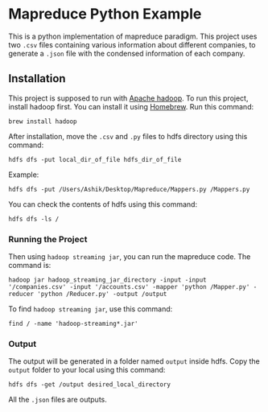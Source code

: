 # Mapreduce Python Example
This is a python implementation of mapreduce paradigm. This project uses two `.csv` files containing various information about different companies, to generate a `.json` file with the condensed information of each company.
## Installation
This project is supposed to run with [Apache hadoop](https://hadoop.apache.org). To run this project, install hadoop first. You can install it using [Homebrew](https://brew.sh/). Run this command:
```
brew install hadoop
```
After installation, move the `.csv` and `.py` files to hdfs directory using this command:
```
hdfs dfs -put local_dir_of_file hdfs_dir_of_file
```
Example:
```
hdfs dfs -put /Users/Ashik/Desktop/Mapreduce/Mappers.py /Mappers.py
```
You can check the contents of hdfs using this command:
```
hdfs dfs -ls /
```
### Running the Project
Then using `hadoop streaming jar`, you can run the mapreduce code. The command is:
```
hadoop jar hadoop_streaming_jar_directory -input -input '/companies.csv' -input '/accounts.csv' -mapper 'python /Mapper.py' -reducer 'python /Reducer.py' -output /output
```
To find `hadoop streaming jar`, use this command:
```
find / -name 'hadoop-streaming*.jar'
```
### Output
The output will be generated in a folder named `output` inside hdfs. Copy the `output` folder to your local using this command:
```
hdfs dfs -get /output desired_local_directory
```
All the `.json` files are outputs.
